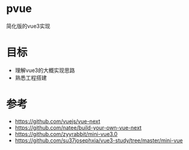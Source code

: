# pvue

简化版的vue3实现

# 目标
- 理解vue3的大概实现思路
- 熟悉工程搭建



# 参考
- https://github.com/vuejs/vue-next
- https://github.com/natee/build-your-own-vue-next
- https://github.com/zyyrabbit/mini-vue3.0
- https://github.com/su37josephxia/vue3-study/tree/master/mini-vue
